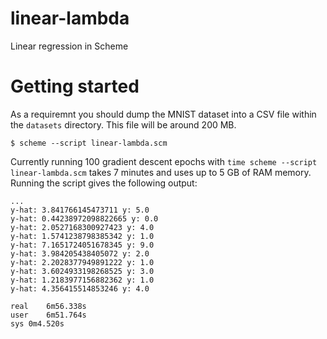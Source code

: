 # linear-lambda
Linear regression in Scheme

# Getting started
As a requiremnt you should dump the MNIST dataset into a CSV file within the `datasets` directory. This file will be around 200 MB.

```
$ scheme --script linear-lambda.scm
```

Currently running 100 gradient descent epochs with `time scheme --script linear-lambda.scm` takes 7 minutes and uses up to 5 GB of RAM memory. Running the script gives the following output:
```
...
y-hat: 3.841766145473711 y: 5.0
y-hat: 0.44238972098822665 y: 0.0
y-hat: 2.0527168300927423 y: 4.0
y-hat: 1.5741238798385342 y: 1.0
y-hat: 7.1651724051678345 y: 9.0
y-hat: 3.984205438405072 y: 2.0
y-hat: 2.2028377949891222 y: 1.0
y-hat: 3.6024933198268525 y: 3.0
y-hat: 1.2183977156882362 y: 1.0
y-hat: 4.356415514853246 y: 4.0

real	6m56.338s
user	6m51.764s
sys	0m4.520s
```
